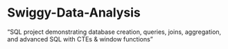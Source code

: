 # Swiggy-Data-Analysis
“SQL project demonstrating database creation, queries, joins, aggregation, and advanced SQL with CTEs &amp; window functions”
